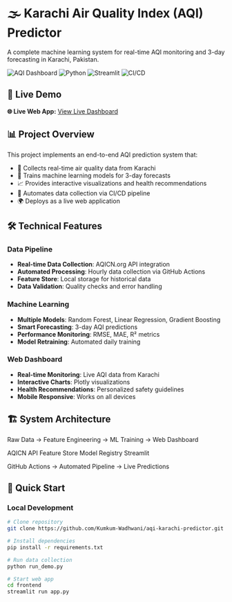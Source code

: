 # 🌫️ Karachi Air Quality Index (AQI) Predictor

A complete machine learning system for real-time AQI monitoring and 3-day forecasting in Karachi, Pakistan.

![AQI Dashboard](https://img.shields.io/badge/AQI-Monitoring-blue)
![Python](https://img.shields.io/badge/Python-3.8%2B-green)
![Streamlit](https://img.shields.io/badge/Web%20App-Streamlit-red)
![CI/CD](https://img.shields.io/badge/CI%2FCD-GitHub%20Actions-orange)

## 🚀 Live Demo

**🌐 Live Web App:** [View Live Dashboard](https://aqi-karachi-predictor.streamlit.app/)

## 📊 Project Overview

This project implements an end-to-end AQI prediction system that:
- 📡 Collects real-time air quality data from Karachi
- 🤖 Trains machine learning models for 3-day forecasts
- 📈 Provides interactive visualizations and health recommendations
- 🔄 Automates data collection via CI/CD pipeline
- 🌍 Deploys as a live web application

## 🛠️ Technical Features

### Data Pipeline
- **Real-time Data Collection**: AQICN.org API integration
- **Automated Processing**: Hourly data collection via GitHub Actions
- **Feature Store**: Local storage for historical data
- **Data Validation**: Quality checks and error handling

### Machine Learning
- **Multiple Models**: Random Forest, Linear Regression, Gradient Boosting
- **Smart Forecasting**: 3-day AQI predictions
- **Performance Monitoring**: RMSE, MAE, R² metrics
- **Model Retraining**: Automated daily training

### Web Dashboard
- **Real-time Monitoring**: Live AQI data from Karachi
- **Interactive Charts**: Plotly visualizations
- **Health Recommendations**: Personalized safety guidelines
- **Mobile Responsive**: Works on all devices

## 🏗️ System Architecture

Raw Data → Feature Engineering → ML Training → Web Dashboard

AQICN API Feature Store Model Registry Streamlit

GitHub Actions → Automated Pipeline → Live Predictions


## 🚀 Quick Start

### Local Development
```bash
# Clone repository
git clone https://github.com/Kumkum-Wadhwani/aqi-karachi-predictor.git

# Install dependencies
pip install -r requirements.txt

# Run data collection
python run_demo.py

# Start web app
cd frontend
streamlit run app.py
